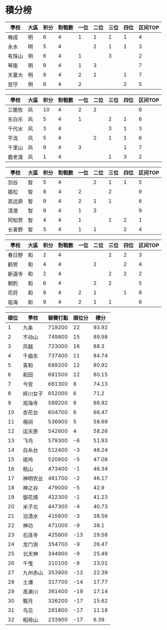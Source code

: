 # 積分榜

| 學校   | 大區 | 积分 | 對戰數 | 一位 | 二位 | 三位 | 四位 | 区间TOP |
| ------ | ---- | ---- | ------ | ---- | ---- | ---- | ---- | ------- |
| 晚成   | 明   | 6    | 4      | 1    | 1    | 1    | 1    | 4       |
| 永水   | 明   | 5    | 4      |      | 2    | 1    | 1    | 3       |
| 有珠山 | 明   | 6    | 4      | 1    |      | 3    |      | 2       |
| 琴南   | 明   | 9    | 4      | 1    | 3    |      |      | 7       |
| 天童大 | 明   | 8    | 4      | 2    | 1    |      | 1    | 7       |
| 宫守   | 明   | 6    | 4      | 2    |      |      | 2    | 5       |

| 學校   | 大區 | 积分 | 對戰數 | 一位 | 二位 | 三位 | 四位 | 区间TOP |
| ------ | ---- | ---- | ------ | ---- | ---- | ---- | ---- | ------- |
| 三箇牧 | 风   | 10   | 4      | 2    | 2    |      |      | 6       |
| 东白乐 | 风   | 5    | 4      | 1    |      | 2    | 1    | 6       |
| 千代水 | 风   | 3    | 4      |      |      | 3    | 1    | 3       |
| 平泷   | 风   | 5    | 4      |      | 2    | 1    | 1    | 6       |
| 千里山 | 风   | 9    | 4      | 3    |      |      | 1    | 7       |
| 鹿老渡 | 风   | 1    | 4      |      |      | 1    | 3    | 2       |

| 學校   | 大區 | 积分 | 對戰數 | 一位 | 二位 | 三位 | 四位 | 区间TOP |
| ------ | ---- | ---- | ------ | ---- | ---- | ---- | ---- | ------- |
| 剑谷   | 智   | 5    | 4      |      | 2    | 1    | 1    | 5       |
| 姬松   | 智   | 8    | 4      | 2    |      | 2    |      | 9       |
| 高远原 | 智   | 9    | 4      | 2    | 1    | 1    |      | 6       |
| 清澄   | 智   | 9    | 4      | 1    | 3    |      |      | 9       |
| 阿知贺 | 智   | 4    | 4      | 1    |      | 1    | 2    | 1       |
| 长者野 | 智   | 5    | 4      | 1    | 1    |      | 2    | 4       |

| 學校   | 大區 | 积分 | 對戰數 | 一位 | 二位 | 三位 | 四位 | 区间TOP |
| ------ | ---- | ---- | ------ | ---- | ---- | ---- | ---- | ------- |
| 春日野 | 和   | 2    | 4      |      |      | 2    | 2    | 3       |
| 鹤贺   | 和   | 4    | 4      |      | 2    |      | 2    | 4       |
| 新道寺 | 和   | 2    | 4      |      |      | 2    | 2    | 2       |
| 朝酌   | 和   | 6    | 4      |      | 2    | 2    |      | 5       |
| 花莳   | 和   | 8    | 4      | 2    | 1    |      | 1    | 8       |
| 临海   | 和   | 9    | 4      | 2    | 1    | 1    |      | 6       |

順位|學校|聯賽打點|順位分|積分
-|-|-|-|-
1|九条|719200|22|93.92
2|不动山|749800|15|89.98
3|风越|723000|16|88.3
4|千曲东|737400|11|84.74
5|青和|689200|12|80.92
6|和田|681500|12|80.15
7|今宫|661300|8|74.13
8|梓川女子|652000|6|71.2
9|观海寺|589200|8|66.92
10|杏花台|604700|6|66.47
11|萌间|536900|5|58.69
12|运天原|542600|4|58.26
13|飞鸟|579300|-6|51.93
14|白糸台|512400|-3|48.24
15|斑鸠|520800|-5|47.08
16|栢山|473400|-1|46.34
17|神明农业|481700|-2|46.17
18|神之谷|479000|-5|42.9
19|御花畑|422300|-1|41.23
20|米子北|447300|-4|40.73
21|泊清水|415600|-3|38.56
22|神功|471000|-9|38.1
23|石连寺|425800|-13|29.58
24|龙门渕|354700|-9|26.47
25|北天神|344900|-9|25.49
26|千曳|310100|-8|23.01
27|九州赤山|353900|-13|22.39
28|土浦|317700|-14|17.77
29|高濑川|361400|-19|17.14
30|鞍月|326200|-17|15.62
31|鸟见|281800|-17|11.18
32|稻荷山|233900|-17|6.39
